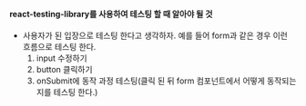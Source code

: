 #### react-testing-library를 사용하여 테스팅 할 때 알아야 될 것

- 사용자가 된 입장으로 테스팅 한다고 생각하자.
  예를 들어 form과 같은 경우 이런 흐름으로 테스팅 한다.
  1. input 수정하기
  2. button 클릭하기
  3. onSubmit에 동작 과정 테스팅(클릭 된 뒤 form 컴포넌트에서 어떻게 동작되는 지를 테스팅 한다.)
